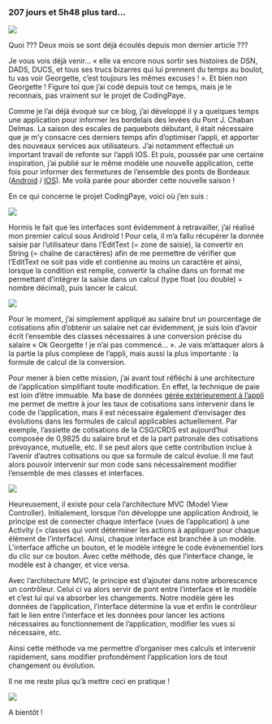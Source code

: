 ### 207 jours et 5h48 plus tard...

<img src = "https://media.giphy.com/media/LTYT5GTIiAMBa/giphy.gif"/>

Quoi ??? Deux mois se sont déjà écoulés depuis mon dernier article ???

Je vous vois déjà venir… « elle va encore nous sortir ses histoires de DSN, DADS, DUCS, et tous ses trucs bizarres qui lui prennent du temps au boulot, tu vas voir Georgette, c’est toujours les mêmes excuses ! ». Et bien non Georgette ! Figure toi que j’ai codé depuis tout ce temps, mais je le reconnais, pas vraiment sur le <span class="highlight-span">projet de CodingPaye</span>.

Comme je l’ai déjà évoqué sur ce blog, j’ai développé il y a quelques temps une application pour informer les bordelais des <span class="highlight-span">levées du Pont J. Chaban Delmas</span>. La saison des escales de paquebots débutant, il était nécessaire que je m’y consacre ces derniers temps afin d’optimiser l’appli, et apporter des nouveaux services aux utilisateurs. J’ai notamment effectué un important travail de refonte sur l’appli IOS. Et puis, poussée par une certaine inspiration, j’ai publié sur le même modèle une nouvelle application, cette fois pour informer des fermetures de l’ensemble <span class="highlight-span">des ponts de Bordeaux</span> (<a href="https://play.google.com/store/apps/details?id=com.italikdesign.ponts.bordeaux&hl=fr">Android</a> / <a href="https://itunes.apple.com/fr/app/les-ponts-de-bordeaux/id1219781460?mt=8">IOS</a>). Me voilà parée pour aborder cette nouvelle saison !

En ce qui concerne le projet CodingPaye, voici où j’en suis :

<img src = "https://marlenech.github.io/img/gif_03052017.gif"/>

Hormis le fait que les interfaces sont évidemment à retravailler,  j’ai réalisé mon premier <span class="highlight-span">calcul</span> sous Android ! Pour cela, il m’a fallu récupérer la donnée saisie par l’utilisateur dans l’EditText (= zone de saisie), la convertir en String (= chaîne de caractères) afin de me permettre de vérifier que l’EditText ne soit pas vide et contienne au moins un caractère et ainsi, lorsque la condition est remplie, convertir la chaîne dans un format me permettant d’intégrer la saisie dans un calcul (type float (ou double) = nombre décimal), puis lancer le calcul. 

<img src = "https://media.giphy.com/media/14syJ9o9fCpfby/giphy.gif"/>

Pour le moment, j’ai simplement appliqué au salaire brut un <span class="highlight-span">pourcentage de cotisations</span> afin d’obtenir un salaire net car évidemment, je suis loin d’avoir écrit l’ensemble des classes nécessaires à une conversion précise du salaire « Ok Georgette ! je n’ai pas commencé… ». Je vais m’attaquer alors à la partie la plus complexe de l’appli, mais aussi la plus importante : <span class="highlight-span">la formule de calcul de la conversion</span>.

Pour mener à bien cette mission, j’ai avant tout réfléchi à une architecture de l’application simplifiant toute modification. En effet, la technique de paie est loin d’être immuable. Ma base de données <a href="https://marlenech.github.io/2016/that's-done.html">gérée extérieurement à l’appli</a> me permet de mettre à jour les taux de cotisations sans intervenir dans le code de l’application, mais il est nécessaire également d’envisager des évolutions dans les formules de calcul applicables actuellement. Par exemple, l’assiette de cotisations de la CSG/CRDS est aujourd’hui composée de 0,9825 du salaire brut et de la part patronale des cotisations prévoyance, mutuelle, etc. Il se peut alors que cette contribution inclue à l’avenir d’autres cotisations ou que sa formule de calcul évolue. Il me faut alors pouvoir intervenir sur mon code sans nécessairement modifier l’ensemble de mes classes et interfaces.

<img src = "https://media.giphy.com/media/13mhYJQginrycU/giphy.gif"/>

Heureusement, il existe pour cela <span class="highlight-span">l’architecture MVC</span> (Model View Controller).
Initialement, lorsque l’on développe une application Android, le principe est de connecter chaque interface (vues de l’application) à une Activity (= classes qui vont déterminer les actions à appliquer pour chaque élément de l’interface). Ainsi, chaque interface est branchée à un modèle. L’interface affiche un bouton, et le modèle intègre le code évènementiel lors du clic sur ce bouton. Avec cette méthode, dès que l’interface change, le modèle est à changer, et vice versa.

Avec l’architecture MVC, le principe est d’ajouter dans notre arborescence <span class="highlight-span">un contrôleur</span>. Celui ci va alors servir de pont entre l’interface et le modèle et c’est lui qui va absorber les changements. Notre modèle gère les données de l’application, l’interface détermine la vue et enfin le contrôleur fait le lien entre l’interface et les données pour lancer les actions nécessaires au fonctionnement de l’application, modifier les vues si nécessaire, etc.

Ainsi cette méthode va me permettre d’organiser mes calculs et intervenir rapidement, sans modifier profondément l’application lors de tout changement ou évolution.

Il ne me reste plus qu’à mettre ceci <span class="highlight-span">en pratique</span> !

<img src = "https://media.giphy.com/media/3oKIPx16LFvftHPLiM/giphy.gif"/>



A bientôt !



